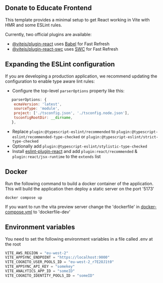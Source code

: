 ## Donate to Educate Frontend

This template provides a minimal setup to get React working in Vite with HMR and some ESLint rules.

Currently, two official plugins are available:

- [@vitejs/plugin-react](https://github.com/vitejs/vite-plugin-react/blob/main/packages/plugin-react/README.md) uses [Babel](https://babeljs.io/) for Fast Refresh
- [@vitejs/plugin-react-swc](https://github.com/vitejs/vite-plugin-react-swc) uses [SWC](https://swc.rs/) for Fast Refresh

## Expanding the ESLint configuration

If you are developing a production application, we recommend updating the configuration to enable type aware lint rules:

- Configure the top-level `parserOptions` property like this:

```js
   parserOptions: {
    ecmaVersion: 'latest',
    sourceType: 'module',
    project: ['./tsconfig.json', './tsconfig.node.json'],
    tsconfigRootDir: __dirname,
   },
```

- Replace `plugin:@typescript-eslint/recommended` to `plugin:@typescript-eslint/recommended-type-checked` or `plugin:@typescript-eslint/strict-type-checked`
- Optionally add `plugin:@typescript-eslint/stylistic-type-checked`
- Install [eslint-plugin-react](https://github.com/jsx-eslint/eslint-plugin-react) and add `plugin:react/recommended` & `plugin:react/jsx-runtime` to the `extends` list

## Docker

Run the following command to build a docker container of the application. This will build the application then deploy a static server on the port '5173'

```cli
docker compose up
```

If you want to run the vita preview server change the 'dockerfile' in [docker-compose.yml](./docker-compose.yml) to 'dockerfile-dev'

## Environment variables

You need to set the following environment variables in a file called .env at the root

```JavaScript
VITE_AWS_REGION = "eu-west-2"
VITE_APPSYNC_ENDPOINT = "https://localhost:9000"
VITE_COGNITO_USER_POOLS_ID = "eu-west-2_r7E2OJ1t0"
VITE_APPSYNC_API_KEY = "somekey"
VITE_ANALYTICS_APP_ID = "someID"
VITE_COGNITO_IDENTITY_POOLS_ID = "someID"
```
